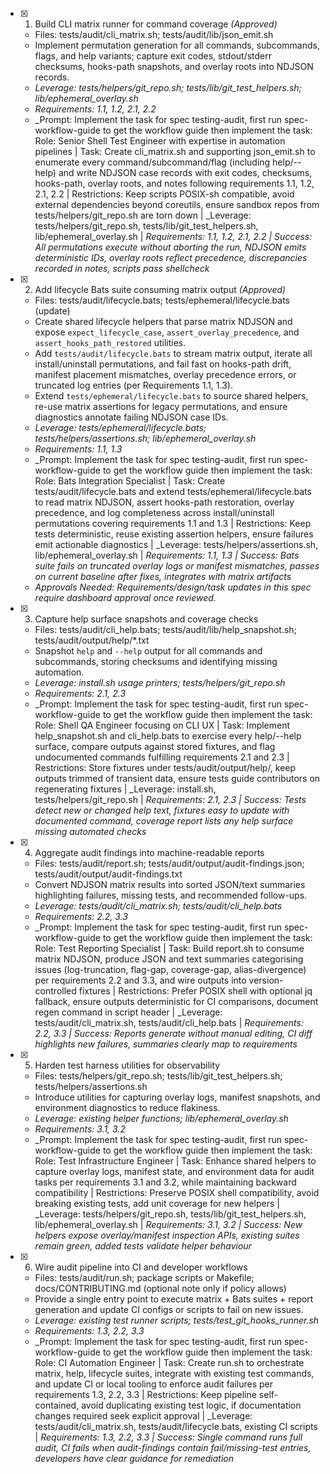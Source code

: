 - [x] 1. Build CLI matrix runner for command coverage _(Approved)_
  - Files: tests/audit/cli_matrix.sh; tests/audit/lib/json_emit.sh
  - Implement permutation generation for all commands, subcommands, flags, and help variants; capture exit codes, stdout/stderr checksums, hooks-path snapshots, and overlay roots into NDJSON records.
  - _Leverage: tests/helpers/git_repo.sh; tests/lib/git_test_helpers.sh; lib/ephemeral_overlay.sh_
  - _Requirements: 1.1, 1.2, 2.1, 2.2_
  - _Prompt: Implement the task for spec testing-audit, first run spec-workflow-guide to get the workflow guide then implement the task: Role: Senior Shell Test Engineer with expertise in automation pipelines | Task: Create cli_matrix.sh and supporting json_emit.sh to enumerate every command/subcommand/flag (including help/--help) and write NDJSON case records with exit codes, checksums, hooks-path, overlay roots, and notes following requirements 1.1, 1.2, 2.1, 2.2 | Restrictions: Keep scripts POSIX-sh compatible, avoid external dependencies beyond coreutils, ensure sandbox repos from tests/helpers/git_repo.sh are torn down | _Leverage: tests/helpers/git_repo.sh, tests/lib/git_test_helpers.sh, lib/ephemeral_overlay.sh | _Requirements: 1.1, 1.2, 2.1, 2.2 | Success: All permutations execute without aborting the run, NDJSON emits deterministic IDs, overlay roots reflect precedence, discrepancies recorded in notes, scripts pass shellcheck_

- [x] 2. Add lifecycle Bats suite consuming matrix output _(Approved)_
  - Files: tests/audit/lifecycle.bats; tests/ephemeral/lifecycle.bats (update)
  - Create shared lifecycle helpers that parse matrix NDJSON and expose `expect_lifecycle_case`, `assert_overlay_precedence`, and `assert_hooks_path_restored` utilities.
  - Add `tests/audit/lifecycle.bats` to stream matrix output, iterate all install/uninstall permutations, and fail fast on hooks-path drift, manifest placement mismatches, overlay precedence errors, or truncated log entries (per Requirements 1.1, 1.3).
  - Extend `tests/ephemeral/lifecycle.bats` to source shared helpers, re-use matrix assertions for legacy permutations, and ensure diagnostics annotate failing NDJSON case IDs.
  - _Leverage: tests/ephemeral/lifecycle.bats; tests/helpers/assertions.sh; lib/ephemeral_overlay.sh_
  - _Requirements: 1.1, 1.3_
  - _Prompt: Implement the task for spec testing-audit, first run spec-workflow-guide to get the workflow guide then implement the task: Role: Bats Integration Specialist | Task: Create tests/audit/lifecycle.bats and extend tests/ephemeral/lifecycle.bats to read matrix NDJSON, assert hooks-path restoration, overlay precedence, and log completeness across install/uninstall permutations covering requirements 1.1 and 1.3 | Restrictions: Keep tests deterministic, reuse existing assertion helpers, ensure failures emit actionable diagnostics | _Leverage: tests/helpers/assertions.sh, lib/ephemeral_overlay.sh | _Requirements: 1.1, 1.3 | Success: Bats suite fails on truncated overlay logs or manifest mismatches, passes on current baseline after fixes, integrates with matrix artifacts_
  - _Approvals Needed: Requirements/design/task updates in this spec require dashboard approval once reviewed._

- [x] 3. Capture help surface snapshots and coverage checks
  - Files: tests/audit/cli_help.bats; tests/audit/lib/help_snapshot.sh; tests/audit/output/help/*.txt
  - Snapshot `help` and `--help` output for all commands and subcommands, storing checksums and identifying missing automation.
  - _Leverage: install.sh usage printers; tests/helpers/git_repo.sh_
  - _Requirements: 2.1, 2.3_
  - _Prompt: Implement the task for spec testing-audit, first run spec-workflow-guide to get the workflow guide then implement the task: Role: Shell QA Engineer focusing on CLI UX | Task: Implement help_snapshot.sh and cli_help.bats to exercise every help/--help surface, compare outputs against stored fixtures, and flag undocumented commands fulfilling requirements 2.1 and 2.3 | Restrictions: Store fixtures under tests/audit/output/help/, keep outputs trimmed of transient data, ensure tests guide contributors on regenerating fixtures | _Leverage: install.sh, tests/helpers/git_repo.sh | _Requirements: 2.1, 2.3 | Success: Tests detect new or changed help text, fixtures easy to update with documented command, coverage report lists any help surface missing automated checks_

- [x] 4. Aggregate audit findings into machine-readable reports
  - Files: tests/audit/report.sh; tests/audit/output/audit-findings.json; tests/audit/output/audit-findings.txt
  - Convert NDJSON matrix results into sorted JSON/text summaries highlighting failures, missing tests, and recommended follow-ups.
  - _Leverage: tests/audit/cli_matrix.sh; tests/audit/cli_help.bats_
  - _Requirements: 2.2, 3.3_
  - _Prompt: Implement the task for spec testing-audit, first run spec-workflow-guide to get the workflow guide then implement the task: Role: Test Reporting Specialist | Task: Build report.sh to consume matrix NDJSON, produce JSON and text summaries categorising issues (log-truncation, flag-gap, coverage-gap, alias-divergence) per requirements 2.2 and 3.3, and wire outputs into version-controlled fixtures | Restrictions: Prefer POSIX shell with optional jq fallback, ensure outputs deterministic for CI comparisons, document regen command in script header | _Leverage: tests/audit/cli_matrix.sh, tests/audit/cli_help.bats | _Requirements: 2.2, 3.3 | Success: Reports generate without manual editing, CI diff highlights new failures, summaries clearly map to requirements_

- [x] 5. Harden test harness utilities for observability
  - Files: tests/helpers/git_repo.sh; tests/lib/git_test_helpers.sh; tests/helpers/assertions.sh
  - Introduce utilities for capturing overlay logs, manifest snapshots, and environment diagnostics to reduce flakiness.
  - _Leverage: existing helper functions; lib/ephemeral_overlay.sh_
  - _Requirements: 3.1, 3.2_
  - _Prompt: Implement the task for spec testing-audit, first run spec-workflow-guide to get the workflow guide then implement the task: Role: Test Infrastructure Engineer | Task: Enhance shared helpers to capture overlay logs, manifest state, and environment data for audit tasks per requirements 3.1 and 3.2, while maintaining backward compatibility | Restrictions: Preserve POSIX shell compatibility, avoid breaking existing tests, add unit coverage for new helpers | _Leverage: tests/helpers/git_repo.sh, tests/lib/git_test_helpers.sh, lib/ephemeral_overlay.sh | _Requirements: 3.1, 3.2 | Success: New helpers expose overlay/manifest inspection APIs, existing suites remain green, added tests validate helper behaviour_

- [x] 6. Wire audit pipeline into CI and developer workflows
  - Files: tests/audit/run.sh; package scripts or Makefile; docs/CONTRIBUTING.md (optional note only if policy allows)
  - Provide a single entry point to execute matrix + Bats suites + report generation and update CI configs or scripts to fail on new issues.
  - _Leverage: existing test runner scripts; tests/test_git_hooks_runner.sh_
  - _Requirements: 1.3, 2.2, 3.3_
  - _Prompt: Implement the task for spec testing-audit, first run spec-workflow-guide to get the workflow guide then implement the task: Role: CI Automation Engineer | Task: Create run.sh to orchestrate matrix, help, lifecycle suites, integrate with existing test commands, and update CI or local tooling to enforce audit failures per requirements 1.3, 2.2, 3.3 | Restrictions: Keep pipeline self-contained, avoid duplicating existing test logic, if documentation changes required seek explicit approval | _Leverage: tests/audit/cli_matrix.sh, tests/audit/lifecycle.bats, existing CI scripts | _Requirements: 1.3, 2.2, 3.3 | Success: Single command runs full audit, CI fails when audit-findings contain fail/missing-test entries, developers have clear guidance for remediation_
